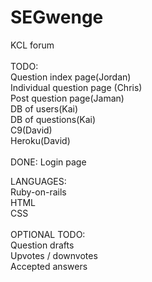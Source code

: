 # SEGwenge
KCL forum<br>
<br>
TODO:<br>
Question index page(Jordan)<br>
Individual question page (Chris)<br>
Post question page(Jaman)<br>
DB of users(Kai)<br>
DB of questions(Kai)<br>
C9(David)<br>
Heroku(David)<br>
<br>
DONE:
Login page<br>

LANGUAGES:<br>
Ruby-on-rails<br>
HTML<br>
CSS<br>
<br>
OPTIONAL TODO:<br>
Question drafts<br>
Upvotes / downvotes<br>
Accepted answers<br>

